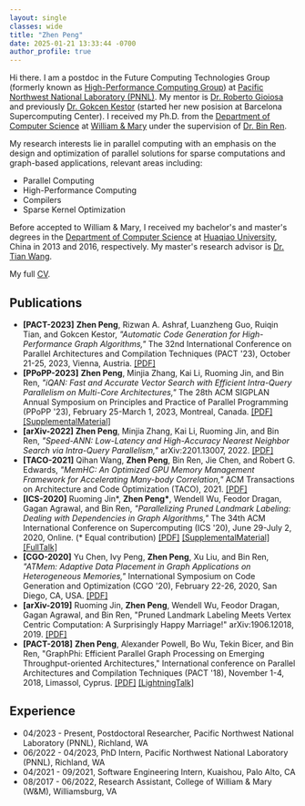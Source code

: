```yaml
---
layout: single
classes: wide
title: "Zhen Peng"
date: 2025-01-21 13:33:44 -0700
author_profile: true
---
```



Hi there. I am a postdoc in the Future Computing Technologies Group (formerly known as [High-Performance Computing Group][HPCPNNL]) at [Pacific Northwest National Laboratory (PNNL)][PNNL]. My mentor is [Dr. Roberto Gioiosa][RobertoGioiosa] and previously [Dr. Gokcen Kestor][GokcenKestor] (started her new posision at Barcelona Supercomputing Center). I received my Ph.D. from the [Department of Computer Science][WMCS] at [William & Mary][W&M] under the supervision of [Dr. Bin Ren][BinRen].

My research interests lie in parallel computing with an emphasis on the design and optimization of parallel solutions for sparse computations and graph-based applications, relevant areas including:

* Parallel Computing
* High-Performance Computing
* Compilers
* Sparse Kernel Optimization

Before accepted to William & Mary, I received my bachelor's and master's degrees in the [Department of Computer Science][HQUCS] at [Huaqiao University][HQU], China in 2013 and 2016, respectively. My master's research advisor is [Dr. Tian Wang][TianWang].

[HPCPNNL]: https://www.pnnl.gov/high-performance-computing
[PNNL]: https://www.pnnl.gov/
[WMCS]: https://www.wm.edu/as/computerscience/
[W&M]: https://www.wm.edu/index.php
[BinRen]: https://www.cs.wm.edu/~bren/
[HQUCS]: https://cst.hqu.edu.cn/
[HQU]: https://www.hqu.edu.cn/
[TianWang]: https://ai.bnu.edu.cn/xygk/szdw/zgj/c07f0119d96744c1bc2a762be4ecdb30.htm
[GokcenKestor]: https://www.pnnl.gov/people/gokcen-kestor
[RobertoGioiosa]: https://www.pnnl.gov/people/roberto-gioiosa

My full [CV](assets/files/ZhenPeng_CV.pdf).

## Publications

* **[PACT-2023]** **Zhen Peng**, Rizwan A. Ashraf, Luanzheng Guo, Ruiqin Tian, and Gokcen Kestor, _"Automatic Code Generation for High-Performance Graph Algorithms,"_ The 32nd International Conference on Parallel Architectures and Compilation Techniques (PACT '23), October 21-25, 2023, Vienna, Austria. [[PDF]](assets/papers/PACT-2023_COMET_Zhen.CameraReady.pdf)
* **[PPoPP-2023]** **Zhen Peng**, Minjia Zhang, Kai Li, Ruoming Jin, and Bin Ren, _"iQAN: Fast and Accurate Vector Search with Efficient Intra-Query Parallelism on Multi-Core Architectures,"_ The 28th ACM SIGPLAN Annual Symposium on Principles and Practice of Parallel Programming (PPoPP '23), February 25-March 1, 2023, Montreal, Canada. [[PDF]](assets/papers/PPoPP-2023_iQAN_Zhen.CameraReady.pdf) [[SupplementalMaterial]](assets/papers/PPoPP-2023_iQAN_Zhen.sup_material.pdf)
* **[arXiv-2022]** **Zhen Peng**, Minjia Zhang, Kai Li, Ruoming Jin, and Bin Ren, _"Speed-ANN: Low-Latency and High-Accuracy Nearest Neighbor Search via Intra-Query Parallelism,"_ arXiv:2201.13007, 2022. [[PDF]](assets/papers/arXiv-2022_Speed-ANN_Zhen.pdf)
* **[TACO-2021]** Qihan Wang, **Zhen Peng**, Bin Ren, Jie Chen, and Robert G. Edwards, _"MemHC: An Optimized GPU Memory Management Framework for Accelerating Many-body Correlation,"_ ACM Transactions on Architecture and Code Optimization (TACO), 2021. [[PDF]](assets/papers/TACO-2022_MemHC_Qihan.pdf)
* **[ICS-2020]** Ruoming Jin*, **Zhen Peng\***, Wendell Wu, Feodor Dragan, Gagan Agrawal, and Bin Ren, _"Parallelizing Pruned Landmark Labeling: Dealing with Dependencies in Graph Algorithms,"_ The 34th ACM International Conference on Supercomputing (ICS '20), June 29-July 2, 2020, Online. (\* Equal contribution) [[PDF]](assets/papers/ICS-2020_BVC-PLL_Ruoming.pdf) [[SupplementalMaterial]](assets/papers/ICS-2020_BVC-PLL_Ruoming.sup_material.pdf) [[FullTalk]](https://youtu.be/YXutyRhxLi0)
* **[CGO-2020]** Yu Chen, Ivy Peng, **Zhen Peng**, Xu Liu, and Bin Ren, _"ATMem: Adaptive Data Placement in Graph Applications on Heterogeneous Memories,"_ International Symposium on Code Generation and Optimization (CGO '20), February 22-26, 2020, San Diego, CA, USA. [[PDF]](assets/papers/CGO-2020_ATMem_Yu.pdf)
* **[arXiv-2019]** Ruoming Jin, **Zhen Peng**, Wendell Wu, Feodor Dragan, Gagan Agrawal, and Bin Ren, "Pruned Landmark Labeling Meets Vertex Centric Computation: A Surprisingly Happy Marriage!" arXiv:1906.12018, 2019. [[PDF]](assets/papers/arXiv-2019_BVC-PLL_Ruoming.pdf)
* **[PACT-2018]** **Zhen Peng**, Alexander Powell, Bo Wu, Tekin Bicer, and Bin Ren, "GraphPhi: Efficient Parallel Graph Processing on Emerging Throughput-oriented Architectures," International conference on Parallel Architectures and Compilation Techniques (PACT '18), November 1-4, 2018, Limassol, Cyprus. [[PDF]](assets/papers/PACT-2018_GraphPhi_Zhen.pdf) [[LightningTalk]](https://youtu.be/8ON28xCGLsw)

## Experience

* 04/2023 - Present, Postdoctoral Researcher, Pacific Northwest National Laboratory (PNNL), Richland, WA
* 06/2022 - 04/2023, PhD Intern, Pacific Northwest National Laboratory (PNNL), Richland, WA
* 04/2021 - 09/2021, Software Engineering Intern, Kuaishou, Palo Alto, CA
* 08/2017 - 06/2022, Research Assistant, College of William & Mary (W&M), Williamsburg, VA



